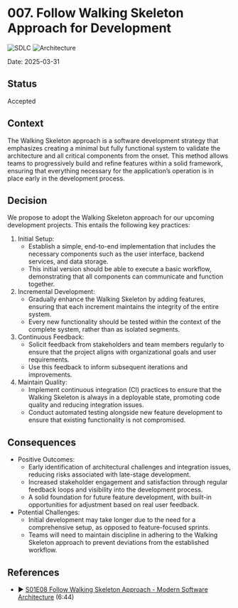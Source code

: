 ﻿# 007. Follow Walking Skeleton Approach for Development
![SDLC](https://img.shields.io/badge/SDLC-orange)
![Architecture](https://img.shields.io/badge/Architecture-darkviolet)

Date: 2025-03-31

## Status

Accepted

## Context

The Walking Skeleton approach is a software development strategy that emphasizes creating a minimal but fully functional system 
to validate the architecture and all critical components from the onset. 
This method allows teams to progressively build and refine features within a solid framework,
ensuring that everything necessary for the application’s operation is in place early in the development process.

## Decision

We propose to adopt the Walking Skeleton approach for our upcoming development projects. This entails the following key practices:

1. Initial Setup:
   * Establish a simple, end-to-end implementation that includes the necessary components such as the user interface, backend services, and data storage.
   * This initial version should be able to execute a basic workflow, demonstrating that all components can communicate and function together.
2. Incremental Development:
   * Gradually enhance the Walking Skeleton by adding features, ensuring that each increment maintains the integrity of the entire system.
   * Every new functionality should be tested within the context of the complete system, rather than as isolated segments.
3. Continuous Feedback:
   * Solicit feedback from stakeholders and team members regularly to ensure that the project aligns with organizational goals and user requirements.
   * Use this feedback to inform subsequent iterations and improvements.
4. Maintain Quality:
   * Implement continuous integration (CI) practices to ensure that the Walking Skeleton is always in a deployable state, promoting code quality and reducing integration issues.
   * Conduct automated testing alongside new feature development to ensure that existing functionality is not compromised.

## Consequences

* Positive Outcomes:
  * Early identification of architectural challenges and integration issues, reducing risks associated with late-stage development.
  * Increased stakeholder engagement and satisfaction through regular feedback loops and visibility into the development process.
  * A solid foundation for future feature development, with built-in opportunities for adjustment based on real user feedback.
* Potential Challenges:
  * Initial development may take longer due to the need for a comprehensive setup, as opposed to feature-focused sprints.
  * Teams will need to maintain discipline in adhering to the Walking Skeleton approach to prevent deviations from the established workflow.

## References

* ▶️ [S01E08 Follow Walking Skeleton Approach - Modern Software Architecture](https://youtu.be/xYyhNfAkV-A) (6:44)